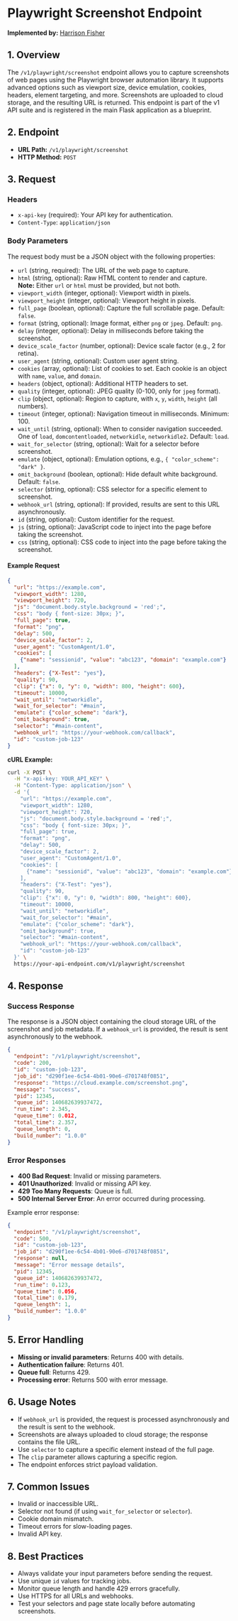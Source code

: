 # Playwright Screenshot Endpoint

**Implemented by:** [Harrison Fisher](https://github.com/HarrisonFisher)

## 1. Overview

The `/v1/playwright/screenshot` endpoint allows you to capture screenshots of web pages using the Playwright browser automation library. It supports advanced options such as viewport size, device emulation, cookies, headers, element targeting, and more. Screenshots are uploaded to cloud storage, and the resulting URL is returned. This endpoint is part of the v1 API suite and is registered in the main Flask application as a blueprint.

## 2. Endpoint

- **URL Path:** `/v1/playwright/screenshot`
- **HTTP Method:** `POST`

## 3. Request

### Headers

- `x-api-key` (required): Your API key for authentication.
- `Content-Type`: `application/json`

### Body Parameters

The request body must be a JSON object with the following properties:

- `url` (string, required): The URL of the web page to capture.
- `html` (string, optional): Raw HTML content to render and capture.  
  **Note:** Either `url` or `html` must be provided, but not both.
- `viewport_width` (integer, optional): Viewport width in pixels.
- `viewport_height` (integer, optional): Viewport height in pixels.
- `full_page` (boolean, optional): Capture the full scrollable page. Default: `false`.
- `format` (string, optional): Image format, either `png` or `jpeg`. Default: `png`.
- `delay` (integer, optional): Delay in milliseconds before taking the screenshot.
- `device_scale_factor` (number, optional): Device scale factor (e.g., 2 for retina).
- `user_agent` (string, optional): Custom user agent string.
- `cookies` (array, optional): List of cookies to set. Each cookie is an object with `name`, `value`, and `domain`.
- `headers` (object, optional): Additional HTTP headers to set.
- `quality` (integer, optional): JPEG quality (0-100, only for `jpeg` format).
- `clip` (object, optional): Region to capture, with `x`, `y`, `width`, `height` (all numbers).
- `timeout` (integer, optional): Navigation timeout in milliseconds. Minimum: 100.
- `wait_until` (string, optional): When to consider navigation succeeded. One of `load`, `domcontentloaded`, `networkidle`, `networkidle2`. Default: `load`.
- `wait_for_selector` (string, optional): Wait for a selector before screenshot.
- `emulate` (object, optional): Emulation options, e.g., `{ "color_scheme": "dark" }`.
- `omit_background` (boolean, optional): Hide default white background. Default: `false`.
- `selector` (string, optional): CSS selector for a specific element to screenshot.
- `webhook_url` (string, optional): If provided, results are sent to this URL asynchronously.
- `id` (string, optional): Custom identifier for the request.
- `js` (string, optional): JavaScript code to inject into the page before taking the screenshot.
- `css` (string, optional): CSS code to inject into the page before taking the screenshot.

#### Example Request

```json
{
  "url": "https://example.com",
  "viewport_width": 1280,
  "viewport_height": 720,
  "js": "document.body.style.background = 'red';",
  "css": "body { font-size: 30px; }",
  "full_page": true,
  "format": "png",
  "delay": 500,
  "device_scale_factor": 2,
  "user_agent": "CustomAgent/1.0",
  "cookies": [
    {"name": "sessionid", "value": "abc123", "domain": "example.com"}
  ],
  "headers": {"X-Test": "yes"},
  "quality": 90,
  "clip": {"x": 0, "y": 0, "width": 800, "height": 600},
  "timeout": 10000,
  "wait_until": "networkidle",
  "wait_for_selector": "#main",
  "emulate": {"color_scheme": "dark"},
  "omit_background": true,
  "selector": "#main-content",
  "webhook_url": "https://your-webhook.com/callback",
  "id": "custom-job-123"
}
```

**cURL Example:**

```bash
curl -X POST \
  -H "x-api-key: YOUR_API_KEY" \
  -H "Content-Type: application/json" \
  -d '{
    "url": "https://example.com",
    "viewport_width": 1280,
    "viewport_height": 720,
    "js": "document.body.style.background = 'red';",
    "css": "body { font-size: 30px; }",
    "full_page": true,
    "format": "png",
    "delay": 500,
    "device_scale_factor": 2,
    "user_agent": "CustomAgent/1.0",
    "cookies": [
      {"name": "sessionid", "value": "abc123", "domain": "example.com"}
    ],
    "headers": {"X-Test": "yes"},
    "quality": 90,
    "clip": {"x": 0, "y": 0, "width": 800, "height": 600},
    "timeout": 10000,
    "wait_until": "networkidle",
    "wait_for_selector": "#main",
    "emulate": {"color_scheme": "dark"},
    "omit_background": true,
    "selector": "#main-content",
    "webhook_url": "https://your-webhook.com/callback",
    "id": "custom-job-123"
  }' \
  https://your-api-endpoint.com/v1/playwright/screenshot
```

## 4. Response

### Success Response

The response is a JSON object containing the cloud storage URL of the screenshot and job metadata. If a `webhook_url` is provided, the result is sent asynchronously to the webhook.

```json
{
  "endpoint": "/v1/playwright/screenshot",
  "code": 200,
  "id": "custom-job-123",
  "job_id": "d290f1ee-6c54-4b01-90e6-d701748f0851",
  "response": "https://cloud.example.com/screenshot.png",
  "message": "success",
  "pid": 12345,
  "queue_id": 140682639937472,
  "run_time": 2.345,
  "queue_time": 0.012,
  "total_time": 2.357,
  "queue_length": 0,
  "build_number": "1.0.0"
}
```

### Error Responses

- **400 Bad Request**: Invalid or missing parameters.
- **401 Unauthorized**: Invalid or missing API key.
- **429 Too Many Requests**: Queue is full.
- **500 Internal Server Error**: An error occurred during processing.

Example error response:

```json
{
  "endpoint": "/v1/playwright/screenshot",
  "code": 500,
  "id": "custom-job-123",
  "job_id": "d290f1ee-6c54-4b01-90e6-d701748f0851",
  "response": null,
  "message": "Error message details",
  "pid": 12345,
  "queue_id": 140682639937472,
  "run_time": 0.123,
  "queue_time": 0.056,
  "total_time": 0.179,
  "queue_length": 1,
  "build_number": "1.0.0"
}
```

## 5. Error Handling

- **Missing or invalid parameters**: Returns 400 with details.
- **Authentication failure**: Returns 401.
- **Queue full**: Returns 429.
- **Processing error**: Returns 500 with error message.

## 6. Usage Notes

- If `webhook_url` is provided, the request is processed asynchronously and the result is sent to the webhook.
- Screenshots are always uploaded to cloud storage; the response contains the file URL.
- Use `selector` to capture a specific element instead of the full page.
- The `clip` parameter allows capturing a specific region.
- The endpoint enforces strict payload validation.

## 7. Common Issues

- Invalid or inaccessible URL.
- Selector not found (if using `wait_for_selector` or `selector`).
- Cookie domain mismatch.
- Timeout errors for slow-loading pages.
- Invalid API key.

## 8. Best Practices

- Always validate your input parameters before sending the request.
- Use unique `id` values for tracking jobs.
- Monitor queue length and handle 429 errors gracefully.
- Use HTTPS for all URLs and webhooks.
- Test your selectors and page state locally before automating screenshots.
